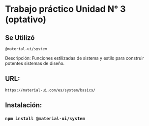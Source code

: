 # Trabajo práctico Unidad N° 3 (optativo)

## Se Utilizó 
    @material-ui/system

Descripción:
	Funciones estilizadas de sistema y estilo para construir potentes sistemas de diseño.


## URL: 
	https://material-ui.com/es/system/basics/

## Instalación:
### `npm install @material-ui/system`

